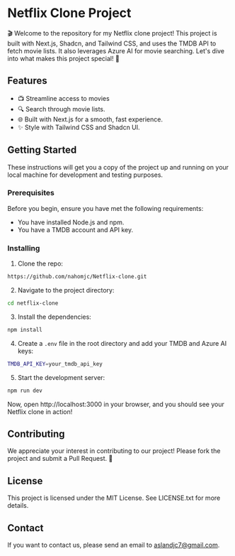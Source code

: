 # Netflix Clone Project

🎬 Welcome to the repository for my Netflix clone project! This project is built with Next.js, Shadcn, and Tailwind CSS, and uses the TMDB API to fetch movie lists. It also leverages Azure AI for movie searching. Let's dive into what makes this project special! 🚀

## Features

* 📺 Streamline access to movies 
* 🔍 Search through movie lists.
* 🌐 Built with Next.js for a smooth, fast experience.
* ✨ Style with Tailwind CSS and Shadcn UI.

## Getting Started

These instructions will get you a copy of the project up and running on your local machine for development and testing purposes.

### Prerequisites

Before you begin, ensure you have met the following requirements:

* You have installed Node.js and npm.
* You have a TMDB account and API key.


### Installing

1. Clone the repo:
  ```bash
  https://github.com/nahomjc/Netflix-clone.git     
  ```
2. Navigate to the project directory:
  ```bash
  cd netflix-clone
  ```
3. Install the dependencies:
  ```bash
  npm install
  ```
4. Create a `.env` file in the root directory and add your TMDB and Azure AI keys:
  ```bash
  TMDB_API_KEY=your_tmdb_api_key
  
  ```
5. Start the development server:
  ```bash
  npm run dev
  ```

Now, open http://localhost:3000 in your browser, and you should see your Netflix clone in action!

## Contributing

We appreciate your interest in contributing to our project! Please fork the project and submit a Pull Request. 👏

## License

This project is licensed under the MIT License. See LICENSE.txt for more details.

## Contact

If you want to contact us, please send an email to aslandjc7@gmail.com.
